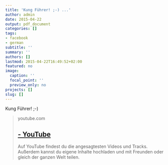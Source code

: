 ```yaml
---
title: 'Kung Führer! ;-) ...'
author: admin
date: 2015-04-22
output: pdf_document
categories: []
tags:
- facebook
- german
subtitle: ''
summary: ''
authors: []
lastmod: 2015-04-22T16:49:52+02:00
featured: no
image:
  caption: ''
  focal_point: ''
  preview_only: no
projects: []
slug: []
---
```

Kung Führer! ;-)
> youtube.com
> ## [ - YouTube](https://www.youtube.com/watch?v=72RqpItxd8M)
>
>Auf YouTube findest du die angesagtesten Videos und Tracks. Außerdem kannst du eigene Inhalte hochladen und mit Freunden oder gleich der ganzen Welt teilen.

